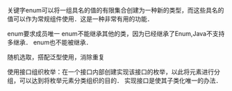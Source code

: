 关键字enum可以将一组具名的值的有限集合创建为一种新的类型，而这些具名的值可以作为常规组件使用．这是一种非常有用的功能．

   enum要求成员唯一
   enum不能继承其他的类，因为已经继承了Enum,Java不支持多继承．
   enum也不能被继承．

   随机选取，搭配泛型使用，消除重复

   使用接口组织枚举：在一个接口内部创建实现该接口的枚举，以此将元素进行分组，可以达到将枚举元素分类组织的目的．
   实现接口是使其子类化唯一的办法．
